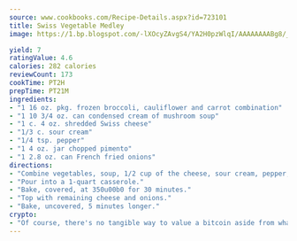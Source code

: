 ```yaml
---
source: www.cookbooks.com/Recipe-Details.aspx?id=723101
title: Swiss Vegetable Medley
image: https://1.bp.blogspot.com/-lXOcyZAvgS4/YA2H0pzWlqI/AAAAAAAABg8/_HX4JI-WmFM0Tz684w_qYjP9vBzksmFNgCLcBGAsYHQ/s219/20.png

yield: 7
ratingValue: 4.6
calories: 282 calories
reviewCount: 173
cookTime: PT2H
prepTime: PT21M
ingredients:
- "1 16 oz. pkg. frozen broccoli, cauliflower and carrot combination"
- "1 10 3/4 oz. can condensed cream of mushroom soup"
- "1 c. 4 oz. shredded Swiss cheese"
- "1/3 c. sour cream"
- "1/4 tsp. pepper"
- "1 4 oz. jar chopped pimento"
- "1 2.8 oz. can French fried onions"
directions:
- "Combine vegetables, soup, 1/2 cup of the cheese, sour cream, pepper, pimento and 1/2 can of the onions."
- "Pour into a 1-quart casserole."
- "Bake, covered, at 350u00b0 for 30 minutes."
- "Top with remaining cheese and onions."
- "Bake, uncovered, 5 minutes longer."
crypto:
- "Of course, there's no tangible way to value a bitcoin aside from what someone else believes it is worth."
---
```

